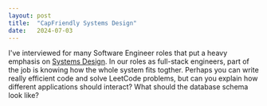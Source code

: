 ```yaml
---
layout:	post
title:	"CapFriendly Systems Design"
date:	2024-07-03
---
```


I've interviewed for many Software Engineer roles that put a heavy emphasis on [Systems Design](https://en.wikipedia.org/wiki/Systems_design#Web_System_design). In our roles as full-stack engineers, part of the job is knowing how the whole system fits togther. Perhaps you can write really efficient code and solve LeetCode problems, but can you explain how different applications should interact? What should the database schema look like?